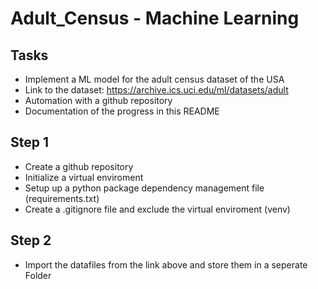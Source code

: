 # Adult_Census - Machine Learning

## Tasks
- Implement a ML model for the adult census dataset of the USA
- Link to the dataset: https://archive.ics.uci.edu/ml/datasets/adult
- Automation with a github repository
- Documentation of the progress in this README

## Step 1
- Create a github repository
- Initialize a virtual enviroment
- Setup up a python package dependency management file (requirements.txt)
- Create a .gitignore file and exclude the virtual enviroment (venv)

## Step 2
- Import the datafiles from the link above and store them in a seperate Folder